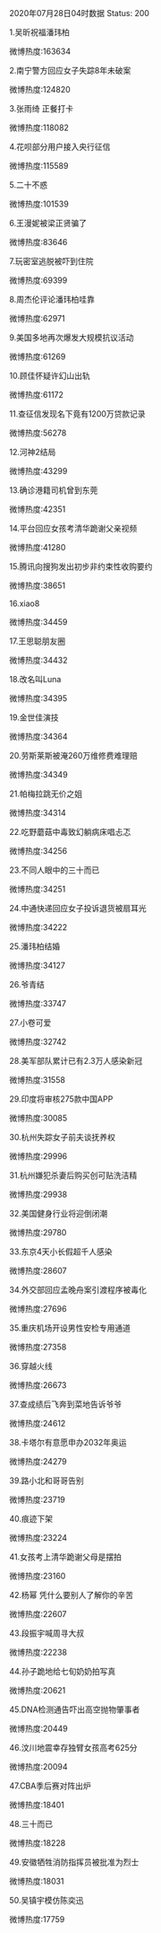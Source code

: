 2020年07月28日04时数据
Status: 200

1.吴昕祝福潘玮柏

微博热度:163634

2.南宁警方回应女子失踪8年未破案

微博热度:124820

3.张雨绮 正餐打卡

微博热度:118082

4.花呗部分用户接入央行征信

微博热度:115589

5.二十不惑

微博热度:101539

6.王漫妮被梁正贤骗了

微博热度:83646

7.玩密室逃脱被吓到住院

微博热度:69399

8.周杰伦评论潘玮柏哇靠

微博热度:62971

9.美国多地再次爆发大规模抗议活动

微博热度:61269

10.顾佳怀疑许幻山出轨

微博热度:61172

11.查征信发现名下竟有1200万贷款记录

微博热度:56278

12.河神2结局

微博热度:43299

13.确诊港籍司机曾到东莞

微博热度:42351

14.平台回应女孩考清华跪谢父亲视频

微博热度:41280

15.腾讯向搜狗发出初步非约束性收购要约

微博热度:38651

16.xiao8

微博热度:34459

17.王思聪朋友圈

微博热度:34432

18.改名叫Luna

微博热度:34395

19.金世佳演技

微博热度:34364

20.劳斯莱斯被淹260万维修费难理赔

微博热度:34349

21.帕梅拉跳无价之姐

微博热度:34314

22.吃野蘑菇中毒致幻躺病床唱忐忑

微博热度:34256

23.不同人眼中的三十而已

微博热度:34251

24.中通快递回应女子投诉退货被扇耳光

微博热度:34222

25.潘玮柏结婚

微博热度:34127

26.爷青结

微博热度:33747

27.小卷可爱

微博热度:32742

28.美军部队累计已有2.3万人感染新冠

微博热度:31558

29.印度将审核275款中国APP

微博热度:30085

30.杭州失踪女子前夫谈抚养权

微博热度:29996

31.杭州嫌犯杀妻后购买创可贴洗洁精

微博热度:29938

32.美国健身行业将迎倒闭潮

微博热度:29780

33.东京4天小长假超千人感染

微博热度:28607

34.外交部回应孟晚舟案引渡程序被毒化

微博热度:27696

35.重庆机场开设男性安检专用通道

微博热度:27358

36.穿越火线

微博热度:26673

37.查成绩后飞奔到菜地告诉爷爷

微博热度:24612

38.卡塔尔有意愿申办2032年奥运

微博热度:24279

39.路小北和哥哥告别

微博热度:23719

40.痕迹下架

微博热度:23224

41.女孩考上清华跪谢父母是摆拍

微博热度:23160

42.杨幂 凭什么要别人了解你的辛苦

微博热度:22607

43.段振宇喊周寻大叔

微博热度:22238

44.孙子跪地给七旬奶奶拍写真

微博热度:20621

45.DNA检测通告吓出高空抛物肇事者

微博热度:20449

46.汶川地震幸存独臂女孩高考625分

微博热度:20094

47.CBA季后赛对阵出炉

微博热度:18401

48.三十而已

微博热度:18228

49.安徽牺牲消防指挥员被批准为烈士

微博热度:18031

50.吴镇宇模仿陈奕迅

微博热度:17759

